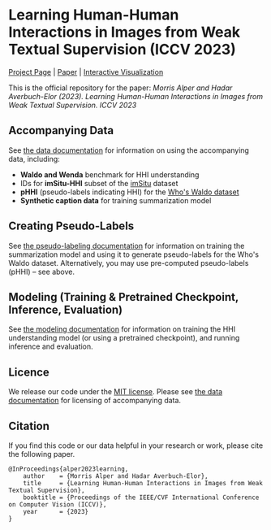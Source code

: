 # Learning Human-Human Interactions in Images from Weak Textual Supervision (ICCV 2023)

[Project Page](https://learning-interactions.github.io/) | [Paper](https://arxiv.org/abs/2304.14104) | [Interactive Visualization](https://tau-vailab.github.io/learning-interactions/web/viz.html)

This is the official repository for the paper: *Morris Alper and Hadar Averbuch-Elor (2023). Learning Human-Human Interactions in Images from Weak Textual Supervision. ICCV 2023*

## Accompanying Data

See [the data documentation](data) for information on using the accompanying data, including:
* **Waldo and Wenda** benchmark for HHI understanding
* IDs for **imSitu-HHI** subset of the [imSitu](http://imsitu.org/) dataset
* **pHHI** (pseudo-labels indicating HHI) for the [Who's Waldo dataset](https://whoswaldo.github.io)
* **Synthetic caption data** for training summarization model

## Creating Pseudo-Labels

See [the pseudo-labeling documentation](pseudo-labeling) for information on training the summarization model and using it to generate pseudo-labels for the Who's Waldo dataset. Alternatively, you may use pre-computed pseudo-labels (pHHI) – see above.

## Modeling (Training & Pretrained Checkpoint, Inference, Evaluation)

See [the modeling documentation](modeling) for information on training the HHI understanding model (or using a pretrained checkpoint), and running inference and evaluation.

## Licence

We release our code under the [MIT license](https://opensource.org/license/mit/). Please see [the data documentation](data) for licensing of accompanying data.

## Citation

If you find this code or our data helpful in your research or work, please cite the following paper.
```
@InProceedings{alper2023learning,
    author    = {Morris Alper and Hadar Averbuch-Elor},
    title     = {Learning Human-Human Interactions in Images from Weak Textual Supervision},
    booktitle = {Proceedings of the IEEE/CVF International Conference on Computer Vision (ICCV)},
    year      = {2023}
}
```